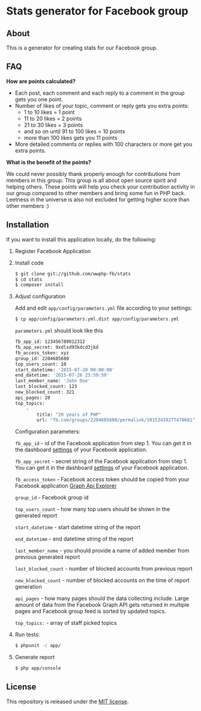 # Stats generator for Facebook group

## About

This is a generator for creating stats for our Facebook group.


## FAQ

**How are points calculated?**

* Each post, each comment and each reply to a comment in the group gets you one point.
* Number of likes of your topic, comment or reply gets you extra points:
    * 1 to 10 likes = 1 point
    * 11 to 20 likes = 2 points
    * 21 to 30 likes = 3 points
    * and so on until 91 to 100 likes = 10 points
    * more than 100 likes gets you 11 points
* More detailed comments or replies with 100 characters or more get you extra points. 

**What is the benefit of the points?**

We could never possibly thank properly enough for contributions from members in this group. This group is all about
open source spirit and helping others. These points will help you check your contribution activity in our group compared
to other members and bring some fun in PHP back. Leetness in the universe is also not excluded for getting higher score
than other members :)

## Installation

If you want to install this application locally, do the following:

1. Register Facebook Application

2. Install code
    
    ```bash
    $ git clone git://github.com/wwphp-fb/stats
    $ cd stats
    $ composer install
    ```

3. Adjust configuration
    
    Add and edit `app/config/parameters.yml` file according to your settings:
    
    ```bash
    $ cp app/config/parameters.yml.dist app/config/parameters.yml
    ```
    
    `parameters.yml` should look like this
    
    ```bash
    fb_app_id: 123456789012312
    fb_app_secret: 9xdlsd93kdcd3jkd
    fb_access_token: xyz
    group_id: 2204685680
    top_users_count: 10
    start_datetime: '2015-07-20 00:00:00'
    end_datetime: '2015-07-26 23:59:59'
    last_member_name: 'John Doe'
    last_blocked_count: 123
    new_blocked_count: 321
    api_pages: 20
    top_topics:
        -
            title: "20 years of PHP"
            url: "fb.com/groups/2204685680/permalink/10153439277470681"
    ```
    
    Configuration parameters:
    
    `fb_app_id` - id of the Facebook application from step 1. You can get it in the dashboard [settings](https://developers.facebook.com/apps/) of your Facebook application.
    
    `fb_app_secret` - secret string of the Facebook application from step 1. You can get it in the dashboard [settings](https://developers.facebook.com/apps/) of your Facebook application.
    
    `fb_access_token` - Facebook access token should be copied from your Facebook application [Graph Api Explorer](https://developers.facebook.com/tools/explorer)
    
    `group_id` - Facebook group id
    
    `top_users_count` - how many top users should be shown in the generated report
    
    `start_datetime` - start datetime string of the report
    
    `end_datetime` - end datetime string of the report
    
    `last_member_name` - you should provide a name of added member from previous generated report
    
    `last_blocked_count` - number of blocked accounts from previous report
    
    `new_blocked_count` - number of blocked accounts on the time of report generation
    
    `api_pages` - how many pages should the data collecting include. Large amount of data from the Facebook Graph API gets returned in multiple pages and Facebook group feed is sorted by updated topics.

    `top_topics:` - array of staff picked topics

4. Run tests:

    ```bash
    $ phpunit -c app/
    ```

5. Generate report
    
    ```bash
    $ php app/console
    ```

## License

This repository is released under the [MIT license](LICENSE).
